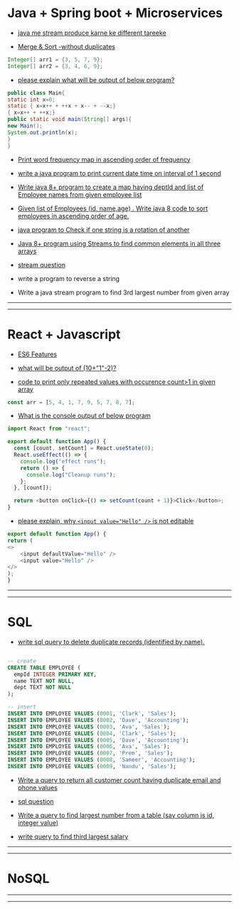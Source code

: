 # Java + Spring boot + Microservices

- [java me stream produce karne ke different tareeke](./java-8/stream-produce-karne-ke-different-tareeke.md)

- [Merge & Sort -without duplicates](./java-8/programs/007.md)
```java
Integer[] arr1 = {3, 5, 7, 9};
Integer[] arr2 = {3, 4, 6, 9};
```

- [please explain what will be output of below program?](./java/programs/003.md)

```java
public class Main{
static int x=0;
static { x=x++ + ++x + x-- + --x;}
{ x=x++ + ++x;}
public static void main(String[] args){
new Main();
System.out.println(x);
}
}
```

- [Print word frequency map in ascending order of frequency](./java-8/programs/006.md)

- [write a java program to print current date time on interval of 1 second](./java/programs/002.md)

- [Write java 8+ program to create a map having deptId and list of Employee names from given employee list](./java-8/programs/005.md)

- [Given list of Employees (id, name,age) . Write java 8 code to sort employees in ascending order of age.](./java-8/programs/005.md)

- [java program to Check if one string is a rotation of another](./java/programs/001.md)

- [Java 8+ program using Streams to find common elements in all three arrays](./java-8/programs/004.md)

- [stream question](./java-8/programs/003.md)

- write a program to reverse a string

- Write a java stream program to find 3rd largest number from given array



---
---

# React + Javascript

- [ES6 Features](./javascript/ES6-features.md)

- [what will be output of (10+"1"-2)?](./javascript/programs/001.md)

- [code to print only repeated values with occurence count>1 in given array](./javascript/programs/002.md)
```js
const arr = [5, 4, 1, 7, 9, 5, 7, 8, 7];
```

- [What is the console output of below program](./reactjs/programs/002.md)

```js
import React from "react";

export default function App() {
  const [count, setCount] = React.useState(0);
  React.useEffect(() => {
    console.log("effect runs");
    return () => {
      console.log("Cleanup runs");
    };
  }, [count]);

  return <button onClick={() => setCount(count + 1)}>Click</button>;
}
```

- [please explain, why ```<input value="Hello" />``` is not editable](./reactjs/programs/001.md)

```js
export default function App() {
return (
<>
    <input defaultValue="Hello" />
    <input value="Hello" />
</>
);
}

```

---
---

# SQL

- [write sql query to delete duplicate records (identified by name).](./sql/sql-query-to-delete-duplicate-records-identified-by-name.md)

```sql

-- create
CREATE TABLE EMPLOYEE (
  empId INTEGER PRIMARY KEY,
  name TEXT NOT NULL,
  dept TEXT NOT NULL
);

-- insert
INSERT INTO EMPLOYEE VALUES (0001, 'Clark', 'Sales');
INSERT INTO EMPLOYEE VALUES (0002, 'Dave', 'Accounting');
INSERT INTO EMPLOYEE VALUES (0003, 'Ava', 'Sales');
INSERT INTO EMPLOYEE VALUES (0004, 'Clark', 'Sales');
INSERT INTO EMPLOYEE VALUES (0005, 'Dave', 'Accounting');
INSERT INTO EMPLOYEE VALUES (0006, 'Ava', 'Sales');
INSERT INTO EMPLOYEE VALUES (0007, 'Prem', 'Sales');
INSERT INTO EMPLOYEE VALUES (0008, 'Sameer', 'Accounting');
INSERT INTO EMPLOYEE VALUES (0009, 'Nandu', 'Sales');

```

- [Write a query to return all customer count having duplicate email and phone values](./sql/002.md)

- [sql question](./sql/001.md)

- [Write a query to find largest number from a table (say column is id, integer value)](./sql/003.md)
- [write query to find third largest salary](./sql/003.md)

---
---

# NoSQL


---
---
